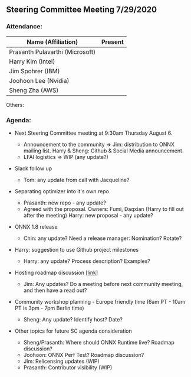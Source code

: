 ## Steering Committee Meeting 7/29/2020

### Attendance:

| Name (Affiliation)              | Present |
| ------------------------------- | -------- |
| Prasanth Pulavarthi (Microsoft) |       |
| Harry Kim (Intel)               |       |
| Jim Spohrer (IBM)               |       |
| Joohoon Lee (Nvidia)            |       |
| Sheng Zha (AWS)                 |       |

Others:


### Agenda:

* Next Steering Committee meeting at 9:30am Thursday August 6. 
  * Announcement to the community => Jim: distribution to ONNX mailing list. Harry & Sheng: Github & Social Media announcement. 
  * LFAI logistics => WIP (any update?)
  
* Slack follow up 
  * Tom: any update from call with Jacqueline? 

* Separating optimizer into it's own repo 
  * Prasanth: new repo - any update?
  * Agreed with the proposal. Owners: Fumi, Daqxian (Harry to fill out after the meeting) Harry: new proposal - any update? 

* ONNX 1.8 release
  * Chin: any update? Need a release manager: Nomination? Rotate?  
  
* Harry: suggestion to use Github project milestones
   * Harry: any update? Process description? Examples?
   
* Hosting roadmap discussion [[link](https://docs.google.com/document/d/14-b92ALTP9K1bzQl9bRXtrqri5RfixFBCMV8SwTVxn0/edit?ts=5eb43d22)]
   * Jim: Any updates? Do a meeting before next community meeting, and then have a read out?

* Community workshop planning - Europe friendly time (6am PT - 10am PT is 3pm - 7pm Berlin time)
  * Sheng: Any update? Identify host? Date?
  
* Other topics for future SC agenda consideration
  * Sheng/Prasanth: Where should ONNX Runtime live? Roadmap discussion?
  * Joohoon: ONNX Perf Test? Roadmap discussion?
  * Jim: Relicensing updates (WIP)
  * Prasanth: Contributor visibility (WIP)

